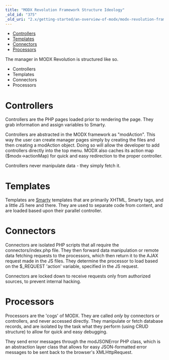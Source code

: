 ```yaml
---
title: "MODX Revolution Framework Structure Ideology"
_old_id: "375"
_old_uri: "2.x/getting-started/an-overview-of-modx/modx-revolution-framework-structure-ideology"
---
```


- [Controllers](#MODxRevolutionFrameworkStructureIdeology-Controllers)
- [Templates](#MODxRevolutionFrameworkStructureIdeology-Templates)
- [Connectors](#MODxRevolutionFrameworkStructureIdeology-Connectors)
- [Processors](#MODxRevolutionFrameworkStructureIdeology-Processors)



 The manager in MODX Revolution is structured like so.

- Controllers
- Templates
- Connectors
- Processors

# Controllers

 Controllers are the PHP pages loaded prior to rendering the page. They grab information and assign variables to Smarty.

 Controllers are abstracted in the MODX framework as "modAction". This way the user can create manager pages simply by creating the files and then creating a modAction object. Doing so will allow the developer to add controllers directly into the top menu. MODX also caches its action map ($modx->actionMap) for quick and easy redirection to the proper controller.

 Controllers never manipulate data - they simply fetch it.

# Templates

 Templates are [Smarty](http://smarty.php.net) templates that are primarily XHTML, Smarty tags, and a little JS here and there. They are used to separate code from content, and are loaded based upon their parallel controller.

# Connectors

 Connectors are isolated PHP scripts that all require the connectors/index.php file. They then forward data manipulation or remote data fetching requests to the processors, which then return it to the AJAX request made in the JS files. They determine the processor to load based on the $\_REQUEST 'action' variable, specified in the JS request.

 Connectors are locked down to receive requests only from authorized sources, to prevent internal hacking.

# Processors

 Processors are the 'cogs' of MODX. They are called _only_ by connectors or controllers, and never accessed directly. They manipulate or fetch database records, and are isolated by the task what they perform (using CRUD structure) to allow for quick and easy debugging.

 They send error messages through the modJSONError PHP class, which is an abstraction layer class that allows for easy JSON-formatted error messages to be sent back to the browser's XMLHttpRequest.